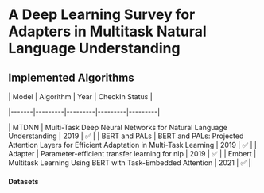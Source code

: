 # A Deep Learning Survey for Adapters in Multitask Natural Language Understanding


## Implemented Algorithms


| Model | Algorithm | Year | CheckIn Status | 

|-------|---------|---------|---------|---------|

|  MTDNN  | Multi-Task Deep Neural Networks for Natural Language Understanding | 2019 |   ✅   |
|  BERT and PALs  | BERT and PALs: Projected Attention Layers for Efficient Adaptation in Multi-Task Learning | 2019 |   ✅   |
|  Adapter  | Parameter-efficient transfer learning for nlp | 2019 |   ✅   |
|  Embert  | Multitask Learning Using BERT with Task-Embedded Attention | 2021 |   ✅   |

#### Datasets